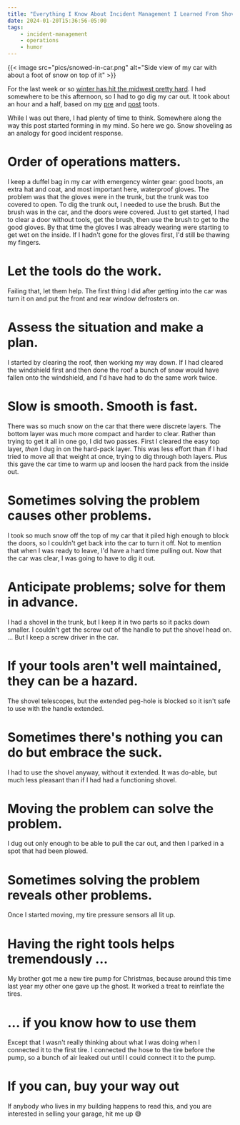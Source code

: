 ```yaml
---
title: "Everything I Know About Incident Management I Learned From Shoveling Snow"
date: 2024-01-20T15:36:56-05:00
tags:
    - incident-management
    - operations
    - humor
---
```


{{< image src="pics/snowed-in-car.png" alt="Side view of my car with about a foot of snow on top of it" >}}

For the last week or so [winter has hit the midwest pretty hard](https://www.wzzm13.com/article/weather/severe-weather/updated-snowfall-totals-from-around-west-michigan-1142024/69-8f0ee736-4883-4da1-a205-df9ecd2ee303).
I had somewhere to be this afternoon, so I had to go dig my car out.
It took about an hour and a half, based on my 
[pre](https://social.lol/@ct/111788733512631380)
and
[post](https://social.lol/@ct/111789087678721858)
toots.

While I was out there, I had plenty of time to think.
Somewhere along the way this post started forming in my mind.
So here we go.
Snow shoveling as an analogy for good incident response.

# Order of operations matters.

I keep a duffel bag in my car with emergency winter gear: good boots, an extra hat and coat, and most important here, waterproof gloves.
The problem was that the gloves were in the trunk, but the trunk was too covered to open.
To dig the trunk out, I needed to use the brush.
But the brush was in the car, and the doors were covered.
Just to get started, I had to clear a door without tools, get the brush, then use the brush to get to the good gloves.
By that time the gloves I was already wearing were starting to get wet on the inside.
If I hadn't gone for the gloves first, I'd still be thawing my fingers.

# Let the tools do the work.

Failing that, let them help.
The first thing I did after getting into the car was turn it on and put the front and rear window defrosters on.

# Assess the situation and make a plan.

I started by clearing the roof, then working my way down. If I had cleared the windshield first and then done the roof a bunch of snow would have fallen onto the windshield, and I'd have had to do the same work twice.

# Slow is smooth. Smooth is fast.

There was so much snow on the car that there were discrete layers.
The bottom layer was much more compact and harder to clear.
Rather than trying to get it all in one go, I did two passes. First I cleared the easy top layer, _then_ I dug in on the hard-pack layer.
This was less effort than if I had tried to move all that weight at once, trying to dig through both layers.
Plus this gave the car time to warm up and loosen the hard pack from the inside out.

# Sometimes solving the problem causes other problems.

I took so much snow off the top of my car that it piled high enough to block the doors, so I couldn't get back into the car to turn it off.
Not to mention that when I was ready to leave, I'd have a hard time pulling out.
Now that the car was clear, I was going to have to dig it out.

# Anticipate problems; solve for them in advance.

I had a shovel in the trunk, but I keep it in two parts so it packs down smaller.
I couldn't get the screw out of the handle to put the shovel head on.
... But I keep a screw driver in the car.

# If your tools aren't well maintained, they can be a hazard.

The shovel telescopes, but the extended peg-hole is blocked so it isn't safe to use with the handle extended.

# Sometimes there's nothing you can do but embrace the suck.

I had to use the shovel anyway, without it extended. It was do-able, but much less pleasant than if I had had a functioning shovel.

# Moving the problem can solve the problem.

I dug out only enough to be able to pull the car out, and then I parked in a spot that had been plowed.

# Sometimes solving the problem reveals other problems.

Once I started moving, my tire pressure sensors all lit up.

# Having the right tools helps tremendously ...

My brother got me a new tire pump for Christmas, because around this time last year my other one gave up the ghost.
It worked a treat to reinflate the tires.

# ... if you know how to use them

Except that I wasn't really thinking about what I was doing when I connected it to the first tire.
I connected the hose to the tire before the pump, so a bunch of air leaked out until I could connect it to the pump.

# If you can, buy your way out

If anybody who lives in my building happens to read this, and you are interested in selling your garage, hit me up 😅
